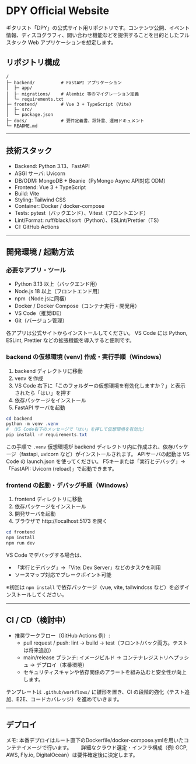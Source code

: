 # DPY Official Website

ギタリスト「DPY」の公式サイト用リポジトリです。コンテンツ公開、イベント情報、ディスコグラフィ、問い合わせ機能などを提供することを目的としたフルスタック Web アプリケーションを想定します。

## リポジトリ構成

```
/
├─ backend/          # FastAPI アプリケーション
│  ├─ app/
│  ├─ migrations/    # Alembic 等のマイグレーション定義
│  └─ requirements.txt
├─ frontend/         # Vue 3 + TypeScript (Vite)
│  ├─ src/
│  └─ package.json
├─ docs/             # 要件定義書、設計書、運用ドキュメント
└─ README.md
```

---

## 技術スタック

- Backend: Python 3.13、FastAPI
- ASGI サーバ: Uvicorn
- DB/ODM: MongoDB + Beanie（PyMongo Async API対応 ODM）
- Frontend: Vue 3 + TypeScript
- Build: Vite
- Styling: Tailwind CSS
- Container: Docker / docker-compose
- Tests: pytest（バックエンド）、Vitest（フロントエンド）
- Lint/Format: ruff/black/isort（Python）、ESLint/Prettier（TS）
- CI: GitHub Actions

---

## 開発環境 / 起動方法

### 必要なアプリ・ツール

- Python 3.13 以上（バックエンド用）
- Node.js 18 以上（フロントエンド用）
- npm（Node.jsに同梱）
- Docker / Docker Compose（コンテナ実行・開発用）
- VS Code（推奨IDE）
- Git（バージョン管理）

各アプリは公式サイトからインストールしてください。
VS Code には Python, ESLint, Prettier などの拡張機能を導入すると便利です。

### backend の仮想環境 (venv) 作成・実行手順（Windows）

1. backend ディレクトリに移動
2. venv を作成
3. VS Code 右下に「このフォルダーの仮想環境を有効化しますか？」と表示されたら「はい」を押す
4. 依存パッケージをインストール
5. FastAPI サーバを起動

```powershell
cd backend
python -m venv .venv
# （VS Code右下のメッセージで「はい」を押して仮想環境を有効化）
pip install -r requirements.txt
```

この手順で `.venv` 仮想環境が backend ディレクトリ内に作成され、依存パッケージ（fastapi, uvicorn など）がインストールされます。
APIサーバの起動は VS Code の launch.json を使ってください。
F5キーまたは「実行とデバッグ」→「FastAPI: Uvicorn (reload)」で起動できます。


### frontend の起動・デバッグ手順（Windows）

1. frontend ディレクトリに移動
2. 依存パッケージをインストール
3. 開発サーバを起動
4. ブラウザで http://localhost:5173 を開く

```powershell
cd frontend
npm install
npm run dev
```

VS Code でデバッグする場合は、
- 「実行とデバッグ」→「Vite: Dev Server」などのタスクを利用
- ソースマップ対応でブレークポイント可能

※初回は `npm install` で依存パッケージ（vue, vite, tailwindcss など）を必ずインストールしてください。

---

## CI / CD（検討中）

- 推奨ワークフロー（GitHub Actions 例）:
  - pull request / push: lint → build → test（フロント/バック両方。テストは将来追加）
  - main/release ブランチ: イメージビルド → コンテナレジストリへプッシュ → デプロイ（本番環境）
  - セキュリティスキャンや依存関係のアラートを組み込むと安全性が向上します。

テンプレートは `.github/workflows/` に雛形を置き、CI の段階的強化（テスト追加、E2E、コードカバレッジ）を進めていきます。

---

## デプロイ

メモ: 本番デプロイはルート直下のDockerfile/docker-compose.ymlを用いたコンテナイメージで行います。　　
詳細なクラウド選定・インフラ構成（例: GCP, AWS, Fly.io, DigitalOcean）は要件確定後に決定します。
